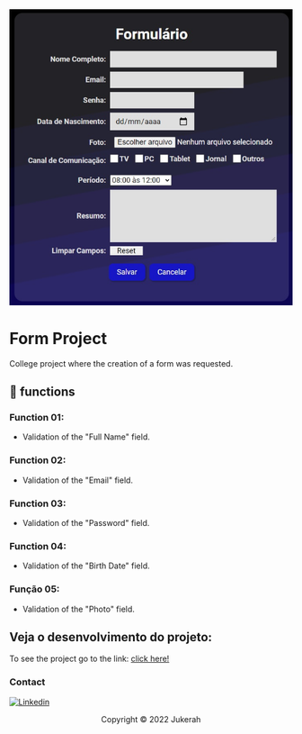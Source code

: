 <img src="assets/form.jpg" alt="exemplo imagem">

# Form Project

College project where the creation of a form was requested.

## 🔧 functions

### Function 01:
- Validation of the "Full Name" field.

### Function 02:
- Validation of the "Email" field.

### Function 03:
- Validation of the "Password" field.

### Function 04:
- Validation of the "Birth Date" field.

### Função 05:
- Validation of the "Photo" field.

## Veja o desenvolvimento do projeto:

To see the project go to the link:
<a href="https://marioelvio.com/portfolio/faculdade/1/" target="_blank">click here!</a>

### Contact

[![Linkedin](https://img.shields.io/badge/LinkedIn-0077B5?style=for-the-badge&logo=linkedin&logoColor=white)](https://www.linkedin.com/in/marioelvio/)

<p align="center">Copyright © 2022 Jukerah</p>
